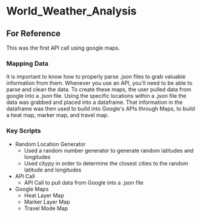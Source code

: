 # World_Weather_Analysis

## For Reference
This was the first API call using google maps. 

### Mapping Data
It is important to know how to properly parse .json files to grab valuable information from them. Whenever you use an API, you'll need to be able to parse and clean the data. To create these maps, the user pulled data from google into a .json file. Using the specific locations within a .json file the data was grabbed and placed into a dataframe. That information in the dataframe was then used to build into Google's APIs through Maps, to build a heat map, marker map, and travel map. 

### Key Scripts

- Random Location Generator
  - Used a random number generator to generate random latitudes and longitudes
  - Used citypy in order to determine the closest cities to the random latitude and longitudes
- API Call
  - API Call to pull data from Google into a .json file
- Google Maps
  - Heat Layer Map
  - Marker Layer Map
  - Travel Mode Map
